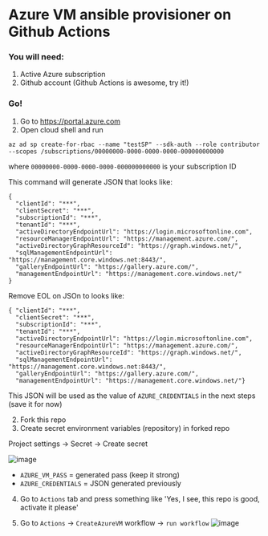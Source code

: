 # Azure VM ansible provisioner on Github Actions
### You will need:
1. Active Azure subscription
2. Github account (Github Actions is awesome, try it!)

### Go!
1. Go to https://portal.azure.com 
2. Open cloud shell and run
```
az ad sp create-for-rbac --name "testSP" --sdk-auth --role contributor --scopes /subscriptions/00000000-0000-0000-0000-000000000000
```
where `00000000-0000-0000-0000-000000000000` is your subscription ID

This command will generate JSON that looks like:
```
{
  "clientId": "***",
  "clientSecret": "***",
  "subscriptionId": "***",
  "tenantId": "***",
  "activeDirectoryEndpointUrl": "https://login.microsoftonline.com",
  "resourceManagerEndpointUrl": "https://management.azure.com/",
  "activeDirectoryGraphResourceId": "https://graph.windows.net/",
  "sqlManagementEndpointUrl": "https://management.core.windows.net:8443/",
  "galleryEndpointUrl": "https://gallery.azure.com/",
  "managementEndpointUrl": "https://management.core.windows.net/"
}
```
Remove EOL on JSOn to looks like:
```
{ "clientId": "***",
  "clientSecret": "***",
  "subscriptionId": "***",
  "tenantId": "***",
  "activeDirectoryEndpointUrl": "https://login.microsoftonline.com",
  "resourceManagerEndpointUrl": "https://management.azure.com/",
  "activeDirectoryGraphResourceId": "https://graph.windows.net/",
  "sqlManagementEndpointUrl": "https://management.core.windows.net:8443/",
  "galleryEndpointUrl": "https://gallery.azure.com/",
  "managementEndpointUrl": "https://management.core.windows.net/"}
```

This JSON will be used as the value of `AZURE_CREDENTIALS` in the next steps (save it for now)

2. Fork this repo
3. Create secret environment variables (repository) in forked repo

Project settings -> Secret -> Create secret

![image](https://user-images.githubusercontent.com/87818818/126692197-91db9e42-1708-4571-be03-e468046c5c41.png)

- `AZURE_VM_PASS` = generated pass (keep it strong) 
- `AZURE_CREDENTIALS` = JSON generated previously

4. Go to `Actions` tab and press something like 'Yes, I see, this repo is good, activate it please'

5. Go to `Actions` -> `CreateAzureVM` workflow -> `run workflow`
![image](https://user-images.githubusercontent.com/87818818/126694569-b23d62cc-14b3-4654-a889-04acd2588cfa.png)
